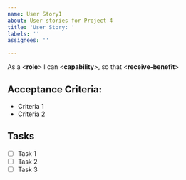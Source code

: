 ```yaml
---
name: User Story1
about: User stories for Project 4
title: 'User Story: '
labels: ''
assignees: ''

---
```


As a <**role**> I can <**capability**>,  so that <**receive-benefit**>

## Acceptance Criteria:
  - Criteria 1
  - Criteria 2
## Tasks
  - [ ] Task 1
  - [ ] Task 2
  - [ ] Task 3
